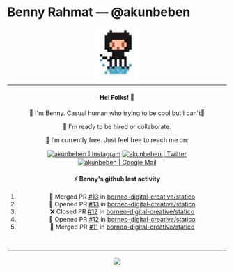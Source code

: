 # Benny Rahmat &mdash; @akunbeben

<p align="center">
  <img align="center" src="https://raw.githubusercontent.com/akunbeben/akunbeben/main/assets/git_pixelated.png" width="100px" />
</p>

<hr/>

<div align="center">
  
  #### Hei Folks! 👋
  
  👋 I'm Benny. Casual human who trying to be cool but I can't🤣
  
  👯 I'm ready to be hired or collaborate.

  🔭 I’m currently free. Just feel free to reach me on:
  
  
  [<img align="center" target="_blank" alt="akunbeben | Instagram" width="22px" src="https://cdn.jsdelivr.net/npm/simple-icons@v3/icons/instagram.svg" />][instagram]
  [<img align="center" target="_blank" alt="akunbeben | Twitter" width="22px" src="https://cdn.jsdelivr.net/npm/simple-icons@v3/icons/twitter.svg" />][twitter]
  [<img align="center" target="_blank" alt="akunbeben | Google Mail" width="22px" src="https://cdn.jsdelivr.net/npm/simple-icons@v3/icons/gmail.svg" />][email]



  #### ⚡ Benny's github last activity

  <!--START_SECTION:activity-->
1. 🎉 Merged PR [#13](https://github.com/borneo-digital-creative/statico/pull/13) in [borneo-digital-creative/statico](https://github.com/borneo-digital-creative/statico)
2. 💪 Opened PR [#13](https://github.com/borneo-digital-creative/statico/pull/13) in [borneo-digital-creative/statico](https://github.com/borneo-digital-creative/statico)
3. ❌ Closed PR [#12](https://github.com/borneo-digital-creative/statico/pull/12) in [borneo-digital-creative/statico](https://github.com/borneo-digital-creative/statico)
4. 💪 Opened PR [#12](https://github.com/borneo-digital-creative/statico/pull/12) in [borneo-digital-creative/statico](https://github.com/borneo-digital-creative/statico)
5. 🎉 Merged PR [#11](https://github.com/borneo-digital-creative/statico/pull/11) in [borneo-digital-creative/statico](https://github.com/borneo-digital-creative/statico)
  <!--END_SECTION:activity-->

</div>


<br/>

---

<p align="center">
  <a href="https://github.com/akunbeben">
    <img align="center" src="https://github-readme-stats.vercel.app/api?username=akunbeben&show_icons=true&theme=gotham&cache_seconds=1800&count_private=true" />
  </a>
</p>


[instagram]: https://instagram.com/akunbeben
[twitter]: https://twitter.com/akunbeben
[email]: mailto:akunbeben@gmail.com
[stats]: https://github-readme-stats.vercel.app/api?username=akunbeben&show_icons=true&theme=gotham&cache_seconds=1800&count_private=true
[toplang]: https://github-readme-stats.vercel.app/api/top-langs/?username=akunbeben&layout=compact&hide=css,html&theme=gotham
